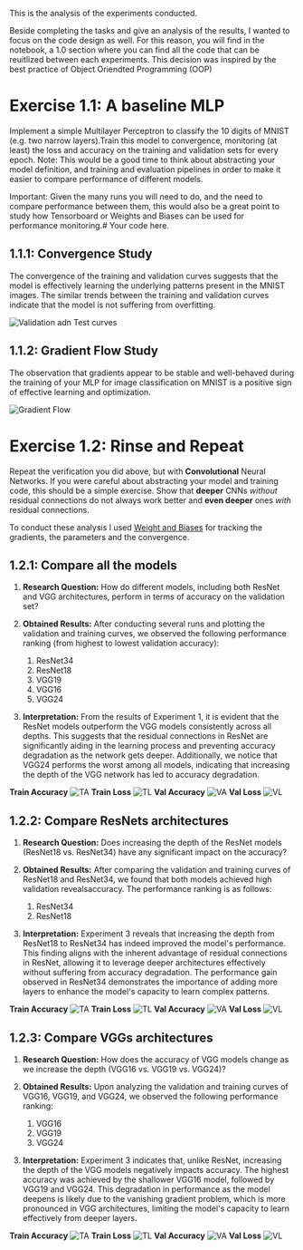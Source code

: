 This is the analysis of the experiments conducted. 

Beside completing the tasks and give an analysis of the results, I wanted to focus on the code design as well. For this reason, you will find in the notebook, a 1.0 section where you can find all the code that can be reuitlized between each experiments. 
This decision was inspired by the best practice of Object Oriendted Programming (OOP)

# Exercise 1.1: A baseline MLP

Implement a simple Multilayer Perceptron to classify the 10 digits of MNIST (e.g. two narrow layers).Train this model to convergence, monitoring (at least) the loss and accuracy on the training and validation sets for every epoch.
Note: This would be a good time to think about abstracting your model definition, and training and evaluation pipelines in order to make it easier to compare performance of different models.

Important: Given the many runs you will need to do, and the need to compare performance between them, this would also be a great point to study how Tensorboard or Weights and Biases can be used for performance monitoring.# Your code here.

## 1.1.1: Convergence Study 

The convergence of the training and validation curves suggests that the model is effectively learning the underlying patterns present in the MNIST images. The similar trends between the training and validation curves indicate that the model is not suffering from overfitting.

![Validation adn Test curves](https://github.com/salahjebali/DeepLearningApplications_labs/blob/main/lab1/results/1.1%20MLP/val_train_plot.png)

## 1.1.2: Gradient Flow Study 

The observation that gradients appear to be stable and well-behaved during the training of your MLP for image classification on MNIST is a positive sign of effective learning and optimization.

![Gradient Flow](https://github.com/salahjebali/DeepLearningApplications_labs/blob/main/lab1/results/1.1%20MLP/gradient_flow.png)

# Exercise 1.2: Rinse and Repeat

Repeat the verification you did above, but with **Convolutional** Neural Networks. If you were careful about abstracting your model and training code, this should be a simple exercise. Show that **deeper** CNNs *without* residual connections do not always work better and **even deeper** ones *with* residual connections.

To conduct these analysis I used [Weight and Biases](https://wandb.ai/site) for tracking the gradients, the parameters and the convergence.

## 1.2.1: Compare all the models 

1.   **Research Question:**
    How do different models, including both ResNet and VGG architectures, perform in terms of accuracy on the validation set?
2. **Obtained Results:**
    After conducting several runs and plotting the validation and training curves, we observed the following performance ranking (from highest to lowest validation accuracy):


    1.   ResNet34
    2.   ResNet18
    3.   VGG19
    4.   VGG16
    5.   VGG24

3. **Interpretation:**
    From the results of Experiment 1, it is evident that the ResNet models outperform the VGG models consistently across all depths. This suggests that the residual connections in ResNet are significantly aiding in the learning process and preventing accuracy degradation as the network gets deeper. Additionally, we notice that VGG24 performs the worst among all models, indicating that increasing the depth of the VGG network has led to accuracy degradation.


**Train Accuracy**
![TA](https://github.com/salahjebali/DeepLearningApplications_labs/blob/main/lab1/results/1.2%20ResNet_vs_VGG/wandb/all_train_acc.png)
**Train Loss**
![TL](https://github.com/salahjebali/DeepLearningApplications_labs/blob/main/lab1/results/1.2%20ResNet_vs_VGG/wandb/all_train_loss.png)
**Val Accuracy** 
![VA](https://github.com/salahjebali/DeepLearningApplications_labs/blob/main/lab1/results/1.2%20ResNet_vs_VGG/wandb/all_val_accuracy.png)
**Val Loss**
![VL](https://github.com/salahjebali/DeepLearningApplications_labs/blob/main/lab1/results/1.2%20ResNet_vs_VGG/wandb/all_val_loss.png)

## 1.2.2: Compare ResNets architectures

1.   **Research Question:**
    Does increasing the depth of the ResNet models (ResNet18 vs. ResNet34) have any significant impact on the accuracy?
2. **Obtained Results:**
    After comparing the validation and training curves of ResNet18 and ResNet34, we found that both models achieved high validation revealsaccuracy. The performance ranking is as follows:


    1.   ResNet34
    2.   ResNet18

3. **Interpretation:**
    Experiment 3 reveals that increasing the depth from ResNet18 to ResNet34 has indeed improved the model's performance. This finding aligns with the inherent advantage of residual connections in ResNet, allowing it to leverage deeper architectures effectively without suffering from accuracy degradation. The performance gain observed in ResNet34 demonstrates the importance of adding more layers to enhance the model's capacity to learn complex patterns.

**Train Accuracy**
![TA](https://github.com/salahjebali/DeepLearningApplications_labs/blob/main/lab1/results/1.2%20ResNet_vs_VGG/wandb/resnet_train_acc.png)
**Train Loss**
![TL](https://github.com/salahjebali/DeepLearningApplications_labs/blob/main/lab1/results/1.2%20ResNet_vs_VGG/wandb/resnet_train_loss.png)
**Val Accuracy** 
![VA](https://github.com/salahjebali/DeepLearningApplications_labs/blob/main/lab1/results/1.2%20ResNet_vs_VGG/wandb/resnet_val_acc.png)
**Val Loss**
![VL](https://github.com/salahjebali/DeepLearningApplications_labs/blob/main/lab1/results/1.2%20ResNet_vs_VGG/wandb/resnet_val_loss.png)

## 1.2.3: Compare VGGs architectures

1.   **Research Question:**
    How does the accuracy of VGG models change as we increase the depth (VGG16 vs. VGG19 vs. VGG24)?
2. **Obtained Results:**
    Upon analyzing the validation and training curves of VGG16, VGG19, and VGG24, we observed the following performance ranking:

    1.   VGG16
    2.   VGG19
    3.   VGG24

3. **Interpretation:**
    Experiment 3 indicates that, unlike ResNet, increasing the depth of the VGG models negatively impacts accuracy. The highest accuracy was achieved by the shallower VGG16 model, followed by VGG19 and VGG24. This degradation in performance as the model deepens is likely due to the vanishing gradient problem, which is more pronounced in VGG architectures, limiting the model's capacity to learn effectively from deeper layers.

   
**Train Accuracy**
![TA](https://github.com/salahjebali/DeepLearningApplications_labs/blob/main/lab1/results/1.2%20ResNet_vs_VGG/wandb/vgg_train_acc.png)
**Train Loss**
![TL](https://github.com/salahjebali/DeepLearningApplications_labs/blob/main/lab1/results/1.2%20ResNet_vs_VGG/wandb/vgg_train_loss.png)
**Val Accuracy** 
![VA](https://github.com/salahjebali/DeepLearningApplications_labs/blob/main/lab1/results/1.2%20ResNet_vs_VGG/wandb/vgg_val_acc.png)
**Val Loss**
![VL](https://github.com/salahjebali/DeepLearningApplications_labs/blob/main/lab1/results/1.2%20ResNet_vs_VGG/wandb/vgg_val_loss.png)


